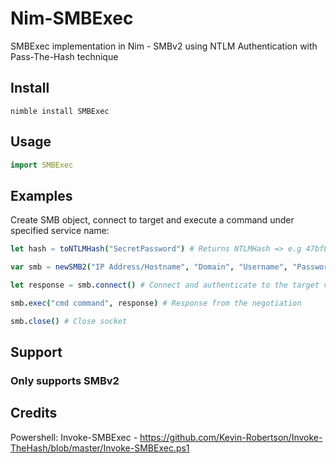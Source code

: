 # Nim-SMBExec
SMBExec implementation in Nim - SMBv2 using NTLM Authentication with Pass-The-Hash technique

## Install
```
nimble install SMBExec
```

## Usage
```Nim
import SMBExec
```

## Examples
Create SMB object, connect to target and execute a command under specified service name:
```Nim
let hash = toNTLMHash("SecretPassword") # Returns NTLMHash => e.g 47bf8039a8506cd67c524a03ff84ba4e

var smb = newSMB2("IP Address/Hostname", "Domain", "Username", "Password Hash", "ServiceName (Optional)") # Creates SMB object

let response = smb.connect() # Connect and authenticate to the target via SMB

smb.exec("cmd command", response) # Response from the negotiation

smb.close() # Close socket
```
## Support
### Only supports SMBv2

## Credits
Powershell: Invoke-SMBExec - https://github.com/Kevin-Robertson/Invoke-TheHash/blob/master/Invoke-SMBExec.ps1
